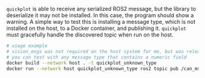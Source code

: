 `quickplot` is able to receive any serialized ROS2 message, but the library to deserialize it may not be installed.
In this case, the program should show a warning.
A simple way to test this is installing a message type, which is not installed on the host, to a Docker container, and publishing it.
`quickplot` must gracefully handle the discovered topic when run on the host.

```bash
# usage example
# vision_msgs was not required on the host system for me, but was released to galactic
# you can test with any message type that contains a numeric field
docker build --network host . -t quickplot_unknown_type
docker run --network host quickplot_unknown_type ros2 topic pub /can_msgs can_msgs/msg/Frame
```